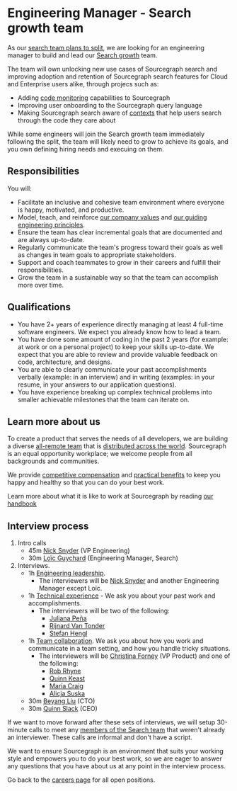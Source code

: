 # Engineering Manager - Search growth team

As our [search team plans to split](../search/index.md#growth-plan), we are looking for an engineering manager to build and lead our [Search growth](../search/index.md#search-growth) team.

The team will own unlocking new use cases of Sourcegraph search and improving adoption and retention of Sourcegraph search features for Cloud and Enterprise users alike, through projecs such as:

- Adding [code monitoring](https://docs.google.com/document/d/1_R5DgpUkxyZilsJ9vBQm5cvRPT2udc3tZIPg2q3cnZU/edit) capabilities to Sourcegraph
- Improving user onboarding to the Sourcegraph query language
- Making Sourcegraph search aware of [contexts](https://docs.google.com/document/d/1mlxy7Fy19Q2yua7Fjg0xCda1c07f9RoR8rXxU22Ni60/edit) that help users search through the code they care about

While some engineers will join the Search growth team immediately following the split, the team will likely need to grow to achieve its goals, and you own defining hiring needs and execuing on them.

## Responsibilities

You will:

- Facilitate an inclusive and cohesive team environment where everyone is happy, motivated, and productive.
- Model, teach, and reinforce [our company values](../../../company/values.md) and [our guiding engineering principles](../index.md#guiding-principles).
- Ensure the team has clear incremental goals that are documented and are always up-to-date.
- Regularly communicate the team's progress toward their goals as well as changes in team goals to appropriate stakeholders.
- Support and coach teammates to grow in their careers and fulfill their responsibilities.
- Grow the team in a sustainable way so that the team can accomplish more over time.

## Qualifications

- You have 2+ years of experience directly managing at least 4 full-time software engineers. We expect you already know how to lead a team.
- You have done some amount of coding in the past 2 years (for example: at work or on a personal project) to keep your skills up-to-date. We expect that you are able to review and provide valuable feedback on code, architecture, and designs.
- You are able to clearly communicate your past accomplishments verbally (example: in an interview) and in writing (examples: in your resume, in your answers to our application questions).
- You have experience breaking up complex technical problems into smaller achievable milestones that the team can iterate on.

## Learn more about us

To create a product that serves the needs of all developers, we are building a diverse [all-remote team](../../../company/remote/index.md) that is [distributed across the world](../../../company/team/index.md). Sourcegraph is an equal opportunity workplace; we welcome people from all backgrounds and communities.

We provide [competitive compensation](../../people-ops/compensation.md) and [practical benefits](../../people-ops/benefits-and-perks.md) to keep you happy and healthy so that you can do your best work.

Learn more about what it is like to work at Sourcegraph by reading [our handbook](../../index.md)

## Interview process

<!-- 1. You [apply here](#todo). --><!-- This is commented out because we will be focusing on referrals and outbound candidates at first. -->

1. Intro calls
   - 45m [Nick Snyder](../../../company/team/index.md#nick-snyder-he-him) (VP Engineering)
   - 30m [Loïc Guychard](../../../company/team/index.md#loic-guychard) (Engineering Manager, Search)
1. Interviews.
   - 1h [Engineering leadership](engineering-leadership.md).
     - The interviewers will be [Nick Snyder](../../../company/team/index.md#nick-snyder-he-him) and another Engineering Manager except Loïc.
   - 1h [Technical experience](https://github.com/sourcegraph/interviews/blob/master/engineering/technical-experience.md) - We ask you about your past work and accomplishments.
     - The interviewers will be two of the following:
       - [Juliana Peña](../../../company/team/index.md#keegan-pena-she-her)
       - [Rijnard Van Tonder](../../../company/team/index.md#rijnard-van-tonder)
       - [Stefan Hengl](../../../company/team/index.md#stefan-hengl-he-him)
   - 1h [Team collaboration](https://github.com/sourcegraph/interviews/blob/master/engineering/team-collaboration.md). We ask you about how you work and communicate in a team setting, and how you handle tricky situations.
     - The interviewers will be [Christina Forney](../../../company/team/index.md##christina-forney-she-her) (VP Product) and one of the following:
       - [Rob Rhyne](../../../company/team/index.md#rob-rhyne)
       - [Quinn Keast](../../../company/team/index.md#quinn-keast-he-him)
       - [María Craig](../../../company/team/index.md#maría-craig-she-her)
       - [Alicja Suska](../../../company/team/index.md#alicja-suska-she-her)
   - 30m [Beyang Liu](../../../company/team/index.md#beyang-liu) (CTO)
   - 30m [Quinn Slack](../../../company/team/index.md#quinn-slack) (CEO)

If we want to move forward after these sets of interviews, we will setup 30-minute calls to meet any [members of the Search team](../search/index.md#members) that weren't already an interviewer. These calls are informal and don't have a script.

We want to ensure Sourcegraph is an environment that suits your working style and empowers you to do your best work, so we are eager to answer any questions that you have about us at any point in the interview process.

<!-- **[Click here to apply](#todo)** --><!-- This is commented out because we will be focusing on referrals and outbound candidates at first. -->

Go back to the [careers page](../../../company/careers.md) for all open positions.
